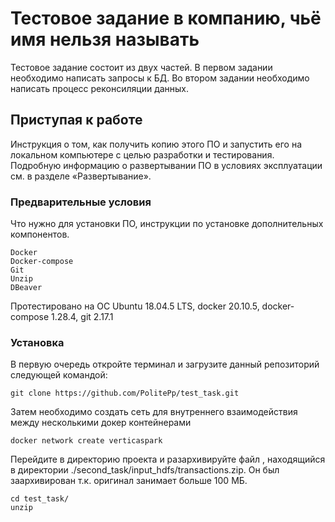 # Тестовое задание в компанию, чьё имя нельзя называть
Тестовое задание состоит из двух частей. В первом задании необходимо написать запросы к БД. Во втором задании необходимо написать процесс реконсиляции данных.

## Приступая к работе

Инструкция о том, как получить копию этого ПО и запустить его на локальном компьютере с целью разработки и тестирования. Подробную информацию о развертывании ПО в условиях эксплуатации см. в разделе «Развертывание».

### Предварительные условия

Что нужно для установки ПО, инструкции по установке дополнительных компонентов.

```
Docker
Docker-compose
Git
Unzip
DBeaver
```
Протестировано на ОС Ubuntu 18.04.5 LTS, docker 20.10.5, docker-compose 1.28.4, git 2.17.1

### Установка

В первую очередь откройте терминал и загрузите данный репозиторий следующей командой:

```
git clone https://github.com/PolitePp/test_task.git
```

Затем необходимо создать сеть для внутреннего взаимодействия между несколькими докер контейнерами

```
docker network create verticaspark
```

Перейдите в директорию проекта и разархивируйте файл
, находящийся в директории ./second_task/input_hdfs/transactions.zip. 
Он был заархивирован т.к. оригинал занимает больше 100 МБ.

```
cd test_task/
unzip 
```